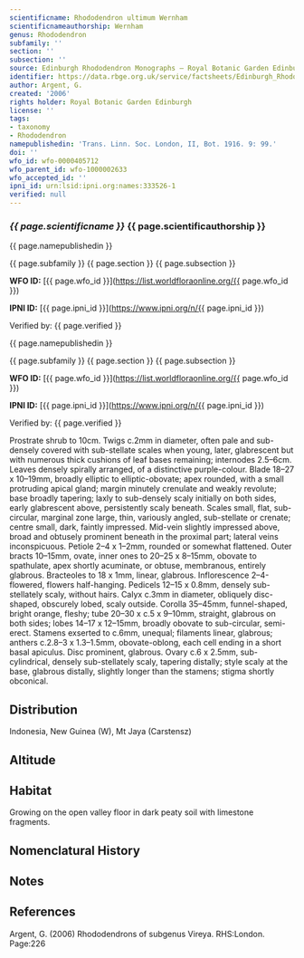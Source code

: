 ```yaml
---
scientificname: Rhododendron ultimum Wernham
scientificnameauthorship: Wernham
genus: Rhododendron
subfamily: ''
section: ''
subsection: ''
source: Edinburgh Rhododendron Monographs – Royal Botanic Garden Edinburgh
identifier: https://data.rbge.org.uk/service/factsheets/Edinburgh_Rhododendron_Monographs.xhtml
author: Argent, G.
created: '2006'
rights holder: Royal Botanic Garden Edinburgh
license: ''
tags:
- taxonomy
- Rhododendron
namepublishedin: 'Trans. Linn. Soc. London, II, Bot. 1916. 9: 99.'
doi: ''
wfo_id: wfo-0000405712
wfo_parent_id: wfo-1000002633
wfo_accepted_id: ''
ipni_id: urn:lsid:ipni.org:names:333526-1
verified: null
---
```

### _{{ page.scientificname }}_ {{ page.scientificauthorship }}
 {{ page.namepublishedin }}

{{ page.subfamily }} {{ page.section }} {{ page.subsection }}

**WFO ID:** [{{ page.wfo_id }}](https://list.worldfloraonline.org/{{ page.wfo_id }})

**IPNI ID:** [{{ page.ipni_id }}](https://www.ipni.org/n/{{ page.ipni_id }})

Verified by: {{ page.verified }}

 {{ page.namepublishedin }}

{{ page.subfamily }} {{ page.section }} {{ page.subsection }}

**WFO ID:** [{{ page.wfo_id }}](https://list.worldfloraonline.org/{{ page.wfo_id }})

**IPNI ID:** [{{ page.ipni_id }}](https://www.ipni.org/n/{{ page.ipni_id }})

Verified by: {{ page.verified }}



Prostrate shrub to 10cm. Twigs c.2mm in diameter, often pale and sub-densely covered with sub-stellate scales when young, later, glabrescent but with numerous thick cushions of leaf bases remaining; internodes 2.5–6cm. Leaves densely spirally arranged, of a distinctive purple-colour. Blade 18–27 x 10–19mm, broadly elliptic to elliptic-obovate; apex rounded, with a small protruding apical gland; margin minutely crenulate and weakly revolute; base broadly tapering; laxly to sub-densely scaly initially on both sides, early glabrescent above, persistently scaly beneath. Scales small, flat, sub-circular, marginal zone large, thin, variously angled, sub-stellate or crenate; centre small, dark, faintly impressed. Mid-vein slightly impressed above, broad and obtusely prominent beneath in the proximal part; lateral veins inconspicuous. Petiole 2–4 x 1–2mm, rounded or somewhat flattened. Outer bracts 10–15mm, ovate, inner ones to 20–25 x 8–15mm, obovate to spathulate, apex shortly acuminate, or obtuse, membranous, entirely glabrous. Bracteoles to 18 x 1mm, linear, glabrous. Inflorescence 2–4-flowered, flowers half-hanging. Pedicels 12–15 x 0.8mm, densely sub-stellately scaly, without hairs. Calyx c.3mm in diameter, obliquely disc-shaped, obscurely lobed, scaly outside. Corolla 35–45mm, funnel-shaped, bright orange, fleshy; tube 20–30 x c.5 x 9–10mm, straight, glabrous on both sides; lobes 14–17 x 12–15mm, broadly obovate to sub-circular, semi-erect. Stamens exserted to c.6mm, unequal; filaments linear, glabrous; anthers c.2.8–3 x 1.3–1.5mm, obovate-oblong, each cell ending in a short basal apic­ulus. Disc prominent, glabrous. Ovary c.6 x 2.5mm, sub-cylindrical, densely sub-stellately scaly, tapering distally; style scaly at the base, glabrous distally, slightly longer than the stamens; stigma shortly obconical.

## Distribution
Indonesia, New Guinea (W), Mt Jaya (Carstensz)

## Altitude


## Habitat
Growing on the open valley floor in dark peaty soil with limestone fragments.

## Nomenclatural History

                       
## Notes


## References

Argent, G. (2006) Rhododendrons of subgenus Vireya. RHS:London. Page:226
